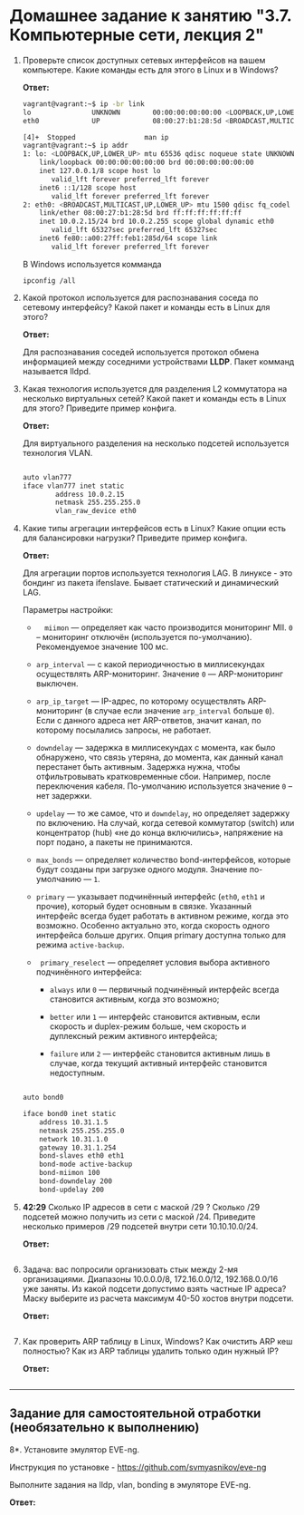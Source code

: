 # Домашнее задание к занятию "3.7. Компьютерные сети, лекция 2"

1. Проверьте список доступных сетевых интерфейсов на вашем компьютере. Какие команды есть для этого в Linux и в Windows?

   **Ответ:**

   ```bash
   vagrant@vagrant:~$ ip -br link
   lo               UNKNOWN        00:00:00:00:00:00 <LOOPBACK,UP,LOWER_UP> 
   eth0             UP             08:00:27:b1:28:5d <BROADCAST,MULTICAST,UP,LOWER_UP> 
   
   [4]+  Stopped                 man ip
   vagrant@vagrant:~$ ip addr
   1: lo: <LOOPBACK,UP,LOWER_UP> mtu 65536 qdisc noqueue state UNKNOWN group default qlen 1000
       link/loopback 00:00:00:00:00:00 brd 00:00:00:00:00:00
       inet 127.0.0.1/8 scope host lo
          valid_lft forever preferred_lft forever
       inet6 ::1/128 scope host 
          valid_lft forever preferred_lft forever
   2: eth0: <BROADCAST,MULTICAST,UP,LOWER_UP> mtu 1500 qdisc fq_codel state UP group default qlen 1000
       link/ether 08:00:27:b1:28:5d brd ff:ff:ff:ff:ff:ff
       inet 10.0.2.15/24 brd 10.0.2.255 scope global dynamic eth0
          valid_lft 65327sec preferred_lft 65327sec
       inet6 fe80::a00:27ff:feb1:285d/64 scope link 
          valid_lft forever preferred_lft forever
   ```

   В Windows используется комманда 

   ```
   ipconfig /all
   ```

2. Какой протокол используется для распознавания соседа по сетевому интерфейсу? Какой пакет и команды есть в Linux для этого?

   **Ответ:**

   Для распознавания соседей используется протокол обмена информацией между соседними устройствами **LLDP**. Пакет комманд называется lldpd. 

   

3. Какая технология используется для разделения L2 коммутатора на несколько виртуальных сетей? Какой пакет и команды есть в Linux для этого? Приведите пример конфига.

   **Ответ:**

   Для виртуального разделения на несколько подсетей используется технология VLAN. 

   ```bash
   
   auto vlan777
   iface vlan777 inet static
           address 10.0.2.15
           netmask 255.255.255.0
           vlan_raw_device eth0
   ```

4. Какие типы агрегации интерфейсов есть в Linux? Какие опции есть для балансировки нагрузки? Приведите пример конфига.

   **Ответ:**

   Для агрегации портов используется технология LAG. В линуксе - это бондинг из пакета ifenslave. Бывает статический и динамический LAG. 

   Параметры настройки:

   - `	miimon` — определяет как часто производится мониторинг MII. `0` – мониторинг отключён (используется по-умолчанию). Рекомендуемое значение 100 мс.

   - `arp_interval` — с какой периодичностью в миллисекундах осуществлять ARP-мониторинг. Значение `0` — ARP-мониторинг выключен.

   - `arp_ip_target` — IP-адрес, по которому осуществлять ARP-мониторинг (в случае если значение `arp_interval` больше `0`). Если с данного адреса нет ARP-ответов, значит канал, по которому посылались запросы, не работает.

   - `downdelay` — задержка в миллисекундах с момента, как было обнаружено, что связь утеряна, до момента, как данный канал перестанет быть активным. Задержка нужна, чтобы отфильтровывать кратковременные сбои. Например, после переключения кабеля. По-умолчанию используется значение `0` – нет задержки.

   - `updelay` — то же самое, что и `downdelay`, но определяет задержку по включению. На случай, когда сетевой коммутатор (switch) или концентратор (hub) «не до конца включились», напряжение на порт подано, а пакеты не принимаются.

   - `max_bonds` — определяет количество bond-интерфейсов, которые будут созданы при загрузке одного модуля. Значение по-умолчанию — `1`.

   - `primary` — указывает подчинённый интерфейс (`eth0`, `eth1` и прочие), который будет основным в связке. Указанный интерфейс всегда будет работать в активном режиме, когда это возможно. Особенно актуально это, когда скорость одного интерфейса больше других. Опция primary доступна только для режима `active-backup`.

   - ` primary_reselect` — определяет условия выбора активного подчинённого интерфейса:

     - `always` или `0` — первичный подчинённый интерфейс всегда становится активным, когда это возможно;

     - `better` или `1` — интерфейс становится активным, если скорость и duplex-режим больше, чем скорость и дуплексный режим активного интерфейса;

     - `failure` или `2` — интерфейс становится активным лишь в случае, когда текущий активный интерфейс становится недоступным.

   ```bash
   
   auto bond0
   
   iface bond0 inet static
       address 10.31.1.5
       netmask 255.255.255.0
       network 10.31.1.0
       gateway 10.31.1.254
       bond-slaves eth0 eth1
       bond-mode active-backup
       bond-miimon 100
       bond-downdelay 200
       bond-updelay 200
   ```

5. **42:29** Сколько IP адресов в сети с маской /29 ? Сколько /29 подсетей можно получить из сети с маской /24. Приведите несколько примеров /29 подсетей внутри сети 10.10.10.0/24.

   **Ответ:**

   ```bash
   
   ```

6. Задача: вас попросили организовать стык между 2-мя организациями. Диапазоны 10.0.0.0/8, 172.16.0.0/12, 192.168.0.0/16 уже заняты. Из какой подсети допустимо взять частные IP адреса? Маску выберите из расчета максимум 40-50 хостов внутри подсети.

   **Ответ:**

   ```bash
   
   ```

7. Как проверить ARP таблицу в Linux, Windows? Как очистить ARP кеш полностью? Как из ARP таблицы удалить только один нужный IP?

   **Ответ:**

   ```bash
   
   ```

------

## Задание для самостоятельной отработки (необязательно к выполнению)

8*. Установите эмулятор EVE-ng.

Инструкция по установке - https://github.com/svmyasnikov/eve-ng

Выполните задания на lldp, vlan, bonding в эмуляторе EVE-ng.

**Ответ:**

```bash

```